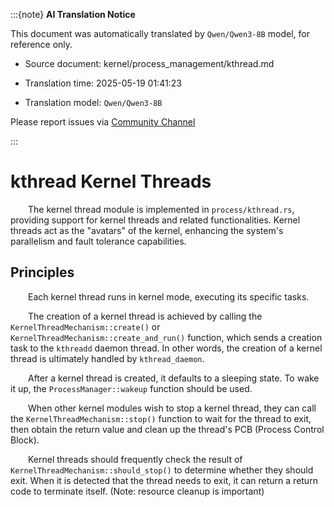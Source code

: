 :::{note}
**AI Translation Notice**

This document was automatically translated by `Qwen/Qwen3-8B` model, for reference only.

- Source document: kernel/process_management/kthread.md

- Translation time: 2025-05-19 01:41:23

- Translation model: `Qwen/Qwen3-8B`

Please report issues via [Community Channel](https://github.com/DragonOS-Community/DragonOS/issues)

:::

# kthread Kernel Threads

&emsp;&emsp;The kernel thread module is implemented in `process/kthread.rs`, providing support for kernel threads and related functionalities. Kernel threads act as the "avatars" of the kernel, enhancing the system's parallelism and fault tolerance capabilities.

## Principles

&emsp;&emsp;Each kernel thread runs in kernel mode, executing its specific tasks.

&emsp;&emsp;The creation of a kernel thread is achieved by calling the `KernelThreadMechanism::create()` or `KernelThreadMechanism::create_and_run()` function, which sends a creation task to the `kthreadd` daemon thread. In other words, the creation of a kernel thread is ultimately handled by `kthread_daemon`.

&emsp;&emsp;After a kernel thread is created, it defaults to a sleeping state. To wake it up, the `ProcessManager::wakeup` function should be used.

&emsp;&emsp;When other kernel modules wish to stop a kernel thread, they can call the `KernelThreadMechanism::stop()` function to wait for the thread to exit, then obtain the return value and clean up the thread's PCB (Process Control Block).

&emsp;&emsp;Kernel threads should frequently check the result of `KernelThreadMechanism::should_stop()` to determine whether they should exit. When it is detected that the thread needs to exit, it can return a return code to terminate itself. (Note: resource cleanup is important)
